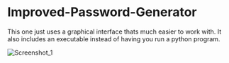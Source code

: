 # Improved-Password-Generator
This one just uses a graphical interface thats much easier to work with. It also includes an executable instead of having you run a python program.


 ![Screenshot_1](https://user-images.githubusercontent.com/122134367/225745575-107bb777-916e-44d2-b21b-a0a330cd4b0a.png)
